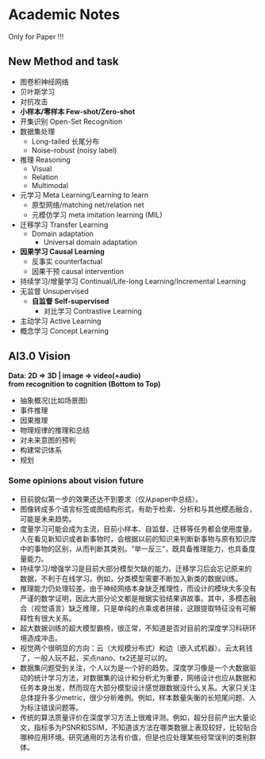 # Academic Notes
Only for Paper !!!

## New Method and task
- 图卷积神经网络
- 贝叶斯学习
- 对抗攻击
- **小样本/零样本 Few-shot/Zero-shot**
- 开集识别 Open-Set Recognition
- 数据集处理
  - Long-tailed 长尾分布
  - Noise-robust (noisy label)
- 推理 Reasoning
    - Visual
    - Relation
    - Multimodal
- 元学习 Meta Learning/Learning to learn
    - 原型网络/matching net/relation net
    - 元模仿学习 meta imitation learning (MIL)
- 迁移学习 Transfer Learning
    - Domain adaptation
      - Universal domain adaptation
- **因果学习 Causal Learning**
    - 反事实 counterfactual
    - 因果干预 causal intervention
- 持续学习/增量学习 Continual/Life-long Learning/Incremental Learning
- 无监督 Unsupervised
    - **自监督 Self-supervised**
        - 对比学习 Contrastive Learning
- 主动学习 Active Learning
- 概念学习 Concept Learning

## AI3.0 Vision
**Data: 2D => 3D | image => video(+audio)**  
**from recognition to cognition (Bottom to Top)**
- 抽象概况(比如场景图)
- 事件推理
- 因果推理
- 物理规律的推理和总结
- 对未来意图的预判
- 构建常识体系
- 规划

### Some opinions about vision future
- 目前貌似第一步的效果还达不到要求（仅从paper中总结）。
- 图像转成多个语言标签或图结构形式，有助于检索、分析和与其他模态融合，可能是未来趋势。
- 度量学习可能会成为主流，目前小样本、自监督、迁移等任务都会使用度量。人在看见新知识或者新事物时，会根据以前的知识来判断新事物与原有知识库中的事物的区别，从而判断其类别。“举一反三”，既具备推理能力，也具备度量能力。
- 持续学习/增强学习是目前大部分模型欠缺的能力。迁移学习后会忘记原来的数据，不利于在线学习。例如，分类模型需要不断加入新类的数据训练。
- 推理能力仍处理较差。由于神经网络本身缺乏推理性，而设计的模块大多没有严谨的数学证明，因此大部分论文都是根据实验结果讲故事。其中，多模态融合（视觉语言）缺乏推理，只是单纯的点乘或者拼接，这跟提取特征没有可解释性有很大关系。
- 超大数据训练的超大模型霸榜，很正常，不知道是否对目前的深度学习科研环境造成冲击。
- 视觉两个很明显的方向：云（大规模分布式）和边（嵌入式机器）。云太耗钱了，一般人玩不起，买点nano、tx2还是可以的。
- 数据集问题受到关注，个人以为是一个好的趋势。深度学习像是一个大数据驱动的统计学习方法，对数据集的设计和分析尤为重要，网络设计也应从数据和任务本身出发，然而现在大部分模型设计感觉跟数据没什么关系。大家只关注总体提升多少metric，很少分析难例。例如，样本数量失衡的长短尾问题、人为标注错误问题等。
- 传统的算法质量评价在深度学习方法上很难评测。例如，超分目前产出大量论文，指标多为PSNR和SSIM，不知道该方法在哪类数据上表现较好，比较贴合哪种应用环境。研究通用的方法有价值，但是也应处理某些经常误判的类别群体。
  
